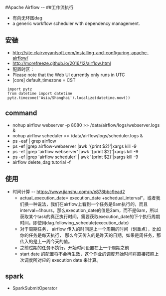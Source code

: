 #Apache Airflow -- 
##工作流执行
*   有向无环图dag
*   a generic workflow scheduler with dependency management.

## 安装
*   http://site.clairvoyantsoft.com/installing-and-configuring-apache-airflow/
*   http://morefreeze.github.io/2016/12/airflow.html
*   配置时区：
*   Please note that the Web UI currently only runs in UTC
*   [core]
default_timezone = CST
```
 import pytz
 from datetime import datetime
 pytz.timezone('Asia/Shanghai').localize(datetime.now())
```

## command 
*   nohup airflow webserver -p 8080 >> /data/airflow/logs/webserver.logs &
*   nohup airflow scheduler >> /data/airflow/logs/scheduler.logs &
*   ps -eaf | grep airflow
*   ps -ef |grep airflow-webserver |awk '{print $2}'|xargs kill -9
*   ps -ef |grep 'airflow webserver' |awk '{print $2}'|xargs kill -9
*   ps -ef |grep 'airflow scheduler' | awk '{print $2}'|xargs kill -9
*   airflow delete_dag  tutorial  -f


## 使用
*   时间计算 -- https://www.jianshu.com/p/e878bbc9ead2
    -   actual_execution_date= execution_date +schedual_interval”，或者我们换一种说法，我们在airflow上看到一个任务是6am执行的，而且interval=4hours，那么execution_date的值是2am，而不是6am，所以获取某个task的真正执行时间，需要获取execution_date的下个执行周期时间，即使用dag.following_schedule(execution_date)
    -    对于周期任务， airflow 传入的时间是上一个周期的时间（划重点），比如你的任务是每天执行， 那么今天传入的是昨天的日期，如果是周任务，那传入的是上一周今天的值。
    -    之前过期的任务不执行，开始时间设置在上一个周期之前
    -    start date 的配置将不会再生效，这个作业的调度开始时间将直接按照上次调度所对应的 execution date 来计算。


## spark
*   SparkSubmitOperator
```


```



